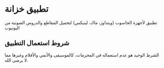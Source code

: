 # تطبيق خزانة

تطبيق لأجهزة الحاسوب (وينداوز، ماك، لينيكس) لتحميل المقاطع والدروس الصوتية من اليوتيوب

## شروط استعمال التطبيق

الشرط الوحيد هو عدم استعماله في المحرمات، كالموسيقى والأنمي والأفلام وغيرها مما لا يرضى الله.
